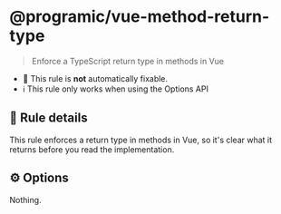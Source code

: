 # @programic/vue-method-return-type

> Enforce a TypeScript return type in methods in Vue

- :hammer: This rule is **not** automatically fixable.
- :information_source: This rule only works when using the Options API

## :book: Rule details
This rule enforces a return type in methods in Vue, so it's clear what it returns before you read the implementation.

## :gear: Options
Nothing.

